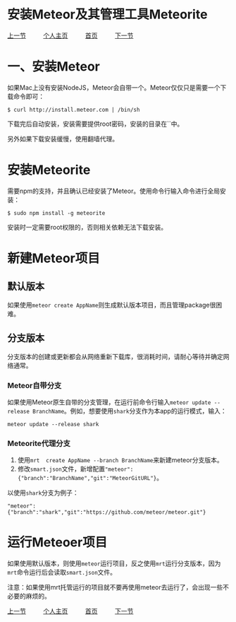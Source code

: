 安装Meteor及其管理工具Meteorite
===============================


[上一节](./6.安装NodeJS.md) &nbsp;&nbsp;&nbsp;&nbsp;&nbsp;&nbsp;&nbsp;&nbsp;
[个人主页](http://a272121742.github.io) &nbsp;&nbsp;&nbsp;&nbsp;&nbsp;&nbsp;&nbsp;&nbsp;
[首页](../index.md) &nbsp;&nbsp;&nbsp;&nbsp;&nbsp;&nbsp;&nbsp;&nbsp;
[下一节](./8.常用中文软件.md) &nbsp;&nbsp;&nbsp;&nbsp;&nbsp;&nbsp;&nbsp;&nbsp;


# 一、安装Meteor
 
如果Mac上没有安装NodeJS，Meteor会自带一个。Meteor仅仅只是需要一个下载命令即可：

```
$ curl http://install.meteor.com | /bin/sh
```

下载完后自动安装，安装需要提供root密码，安装的目录在``中。

另外如果下载安装缓慢，使用翻墙代理。
 
# 安装Meteorite
 
需要npm的支持，并且确认已经安装了Meteor。使用命令行输入命令进行全局安装：

```
$ sudo npm install -g meteorite
```

安装时一定需要root权限的，否则相关依赖无法下载安装。
 
# 新建Meteor项目
 
## 默认版本
 
如果使用`meteor create AppName`则生成默认版本项目，而且管理package很困难。
 
## 分支版本

分支版本的创建或更新都会从网络重新下载库，很消耗时间，请耐心等待并确定网络通常。

### Meteor自带分支

如果使用Meteor原生自带的分支管理，在运行前命令行输入`meteor update --release BranchName`。例如，想要使用`shark`分支作为本app的运行模式，输入：

```
meteor update --release shark
```

### Meteorite代理分支

1. 使用`mrt  create AppName --branch BranchName`来新建meteor分支版本。
2. 修改`smart.json`文件，新增配置`"meteor":{"branch":"BranchName","git":"MeteorGitURL"}`。
 
以使用`shark`分支为例子：
 
```
"meteor":{"branch":"shark","git":"https://github.com/meteor/meteor.git"}
```
 
# 运行Meteoer项目
 
如果使用默认版本，则使用`meteor`运行项目，反之使用`mrt`运行分支版本，因为`mrt`命令运行后会读取`smart.json`文件。
 
注意：如果使用mrt托管运行的项目就不要再使用meteor去运行了，会出现一些不必要的麻烦的。

[上一节](./6.安装NodeJS.md) &nbsp;&nbsp;&nbsp;&nbsp;&nbsp;&nbsp;&nbsp;&nbsp;
[个人主页](http://a272121742.github.io) &nbsp;&nbsp;&nbsp;&nbsp;&nbsp;&nbsp;&nbsp;&nbsp;
[首页](../index.md) &nbsp;&nbsp;&nbsp;&nbsp;&nbsp;&nbsp;&nbsp;&nbsp;
[下一节](./8.常用中文软件.md) &nbsp;&nbsp;&nbsp;&nbsp;&nbsp;&nbsp;&nbsp;&nbsp;

